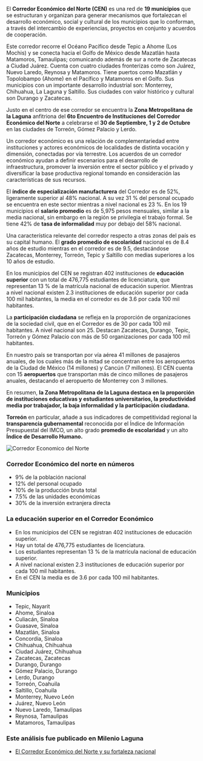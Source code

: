 
El **Corredor Económico del Norte (CEN)** es una red de **19 municipios** que se estructuran y organizan para generar mecanismos que fortalezcan el desarrollo económico, social y cultural de los municipios que lo conforman, a través del intercambio de experiencias, proyectos en conjunto y acuerdos de cooperación.

Este corredor recorre el Océano Pacífico desde Tepic a Ahome (Los Mochis) y se conecta hacia el Golfo de México desde Mazatlán hasta Matamoros, Tamaulipas; comunicando además de sur a norte de Zacatecas a Ciudad Juárez. Cuenta con cuatro ciudades fronterizas como son Juárez, Nuevo Laredo, Reynosa y Matamoros. Tiene puertos como Mazatlán y Topolobampo (Ahome) en el Pacífico y Matamoros en el Golfo. Sus municipios con un importante desarrollo industrial son: Monterrey, Chihuahua, La Laguna y Saltillo.  Sus ciudades con valor histórico y cultural son Durango y Zacatecas.

Justo en el centro de ese corredor se encuentra la **Zona Metropolitana de la Laguna** anfitriona del **6to Encuentro de Instituciones del Corredor Económico del Norte** a celebrarse el **30 de Septiembre, 1 y 2 de Octubre** en las ciudades de Torreón, Gómez Palacio y Lerdo.

Un corredor económico es una relación de complementariedad entre instituciones y actores económicos de localidades de distinta vocación y dimensión, conectadas por vía terrestre. Los acuerdos de un corredor económico ayudan a definir escenarios para el desarrollo de infraestructura, promover la inversión entre el sector público y el privado  y diversificar la base productiva regional tomando en consideración las características de sus recursos.

El **índice de especialización manufacturera** del Corredor es de 52%, ligeramente superior al 48% nacional. A su vez 31 % del personal ocupado se encuentra en este sector mientras a nivel nacional es 23 %. En los 19 municipios el **salario promedio** es de 5,975  pesos mensuales, similar a la media nacional, sin embargo en la región se privilegia el trabajo formal. Se tiene 42% de **tasa de informalidad** muy por debajo del 58% nacional.

Una característica relevante del corredor respecto a otras zonas del país es su capital humano. El **grado promedio de escolaridad** nacional es de 8.4 años de estudio mientras en el corredor es de 9.5, destacándose Zacatecas, Monterrey, Torreón, Tepic y Saltillo con medias superiores a los 10 años de estudio.

En los municipios del CEN se registran 402 instituciones de **educación superior** con un total de 476,775 estudiantes de licenciatura, que representan 13 % de la matrícula nacional de educación superior. Mientras a nivel nacional existen 2.3 instituciones de educación superior por cada 100 mil habitantes, la media en el corredor es de 3.6 por cada 100 mil habitantes.

La **participación ciudadana** se refleja en la proporción de organizaciones de la sociedad civil, que en el Corredor es de 30 por cada 100 mil habitantes. A nivel nacional son 25. Destacan Zacatecas, Durango, Tepic, Torreón y Gómez Palacio con más de 50 organizaciones por cada 100 mil habitantes.

En nuestro país se transportan por vía aérea 41 millones de pasajeros anuales, de los cuales más de la mitad se concentran entre los aeropuertos de la Ciudad de México (14 millones) y Cancún (7 millones). El CEN cuenta con 15 **aeropuertos** que transportan más de cinco millones de pasajeros anuales, destacando el aeropuerto de Monterrey con 3 millones.

En resumen, **la Zona Metropolitana de la Laguna destaca en la proporción de instituciones educativas y estudiantes universitarios, la productividad media por trabajador, la baja informalidad y la participación ciudadana.**

**Torreón** en particular, añade a sus indicadores de competitividad regional la **transparencia gubernamental** reconocida por el Índice de Información Presupuestal del IMCO, un alto grado **promedio de escolaridad** y un alto **Índice de Desarrollo Humano.**

<img class="img-responsive" src="el-corredor-economico-del-norte-y-su-fortaleza-nacional/corredor-economico-del-norte.jpg" alt="Corredor Economico del Norte">

### Corredor Económico del norte en números

* 9% de la población nacional
* 12% del personal ocupado
* 10% de la producción bruta total
* 7.5% de las unidades económicas
* 30% de la inversión extranjera directa

### La educación superior en el Corredor Económico

* En los municipios del CEN se registran 402 instituciones de educación superior.
* Hay un total de 476,775 estudiantes de licenciatura.
* Los estudiantes representan 13 % de la matrícula nacional de educación superior.
* A nivel nacional existen 2.3 instituciones de educación superior por cada 100 mil habitantes.
* En el CEN la media es de 3.6 por cada 100 mil habitantes.

### Municipios

* Tepic, Nayarit
* Ahome, Sinaloa
* Culiacán, Sinaloa
* Guasave, Sinaloa
* Mazatlán, Sinaloa
* Concordia, Sinaloa
* Chihuahua, Chihuahua
* Ciudad Juárez, Chihuahua
* Zacatecas, Zacatecas
* Durango, Durango
* Gómez Palacio, Durango
* Lerdo, Durango
* Torreón, Coahuila
* Saltillo, Coahuila
* Monterrey, Nuevo León
* Juárez, Nuevo León
* Nuevo Laredo, Tamaulipas
* Reynosa, Tamaulipas
* Matamoros, Tamaulipas

### Este análisis fue publicado en Milenio Laguna

* [El Corredor Económico del Norte y su fortaleza nacional](http://www.milenio.com/negocios/IMPLAN_Torreon-Corredor_Economico_del_Norte-Zona_Metropolitana_de_La_Laguna_0_599940094.html)

